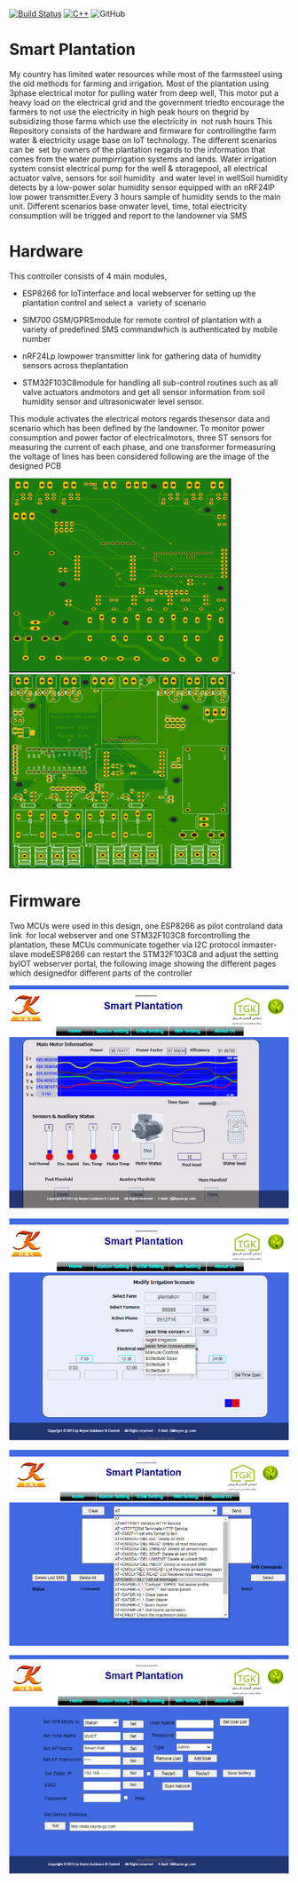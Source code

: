 [![Build Status](https://travis-ci.com/mkeyno/KeynoRobot.svg?branch=master)](https://travis-ci.com/mkeyno/KeynoRobot)
[![C++](https://img.shields.io/badge/c++-%2300599C.svg)](https://www.python.org/downloads/)
![GitHub](https://img.shields.io/github/license/mkeyno/KeynoRobot.svg) 

# Smart Plantation

My country has limited water resources while most of the farmssteel using the old methods for farming and irrigation. Most of the plantation using 3phase electrical motor for pulling water from deep well, This motor put a heavy load on the electrical grid and the government triedto encourage the farmers to not use the electricity in high peak hours on thegrid by subsidizing those farms which use the electricity in  not rush hours This Repository consists of the hardware and firmware for controllingthe farm water & electricity usage base on IoT technology. The different scenarios can be  set by owners of the plantation regards to the information that comes from the water pumpirrigation systems and lands. 
Water irrigation system consist electrical pump for the well & storagepool, all electrical actuator valve, sensors for soil humidity  and water level in wellSoil humidity detects by a low-power solar humidity sensor equipped with an nRF24lP low power transmitter.Every 3 hours sample of humidity sends to the main unit. Different scenarios base onwater level, time, total electricity consumption will be trigged and report to the landowner via SMS


# Hardware

This controller consists of 4 main modules, 
  - ESP8266 for IoTinterface and local webserver for setting up the plantation control and select a  variety of scenario  
  
  - SIM700 GSM/GPRSmodule for remote control of plantation with a variety of predefined SMS commandwhich is authenticated by mobile number 
  
  - nRF24Lp lowpower transmitter link for gathering data of humidity sensors across theplantation
  
  - STM32F103C8module for handling all sub-control routines such as all valve actuators andmotors and get all sensor information from soil humidity sensor and ultrasonicwater level sensor. 
  
This module activates the electrical motors regards thesensor data and scenario which has been defined by the landowner. To monitor power consumption and power factor of electricalmotors, three ST sensors for measuring the current of each phase, and one transformer formeasuring the voltage of lines has been considered
following are the image of the designed PCB 

<img src="/resource/back.png" width="400" height="350">,,
<img src="/resource/front.png" width="400" height="350">

# Firmware

Two MCUs were used in this design, one ESP8266 as pilot controland data link  for local webserver and one STM32F103C8 forcontrolling the plantation, these MCUs communicate together via I2C protocol inmaster-slave modeESP8266 can restart the STM32F103C8 and adjust the setting byIOT webserver portal, the following image showing the different pages which designedfor different parts of the controller  


![Image](https://github.com/mkeyno/Smart_plantation/blob/master/resource/home.png) 

![Image](https://github.com/mkeyno/Smart_plantation/blob/master/resource/farm.png)

![Image](https://github.com/mkeyno/Smart_plantation/blob/master/resource/GSM.png)

![Image](https://github.com/mkeyno/Smart_plantation/blob/master/resource/wifi.png)

